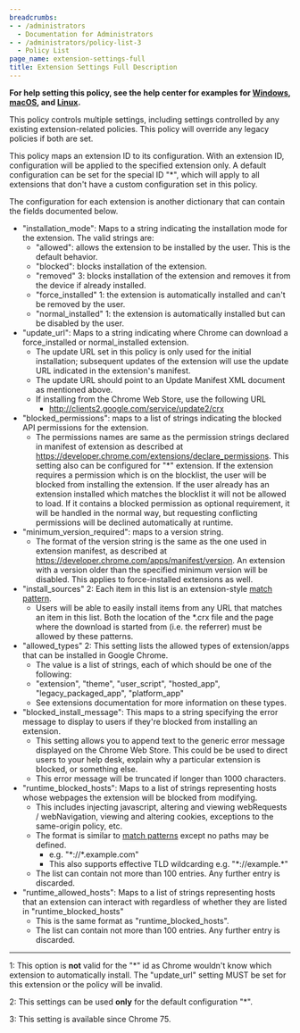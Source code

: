 ```yaml
---
breadcrumbs:
- - /administrators
  - Documentation for Administrators
- - /administrators/policy-list-3
  - Policy List
page_name: extension-settings-full
title: Extension Settings Full Description
---
```


**For help setting this policy, see the help center for examples for
[Windows](https://support.google.com/chrome/a/answer/7532015?hl=en&ref_topic=7517516),
[macOS](https://support.google.com/chrome/a/answer/7517624?hl=en&ref_topic=7517516),
and
[Linux](https://support.google.com/chrome/a/answer/7517525?hl=en&ref_topic=7517516).**

This policy controls multiple settings, including settings controlled by any
existing extension-related policies. This policy will override any legacy
policies if both are set.

This policy maps an extension ID to its configuration. With an extension ID,
configuration will be applied to the specified extension only. A default
configuration can be set for the special ID "\*", which will apply to all
extensions that don't have a custom configuration set in this policy.

The configuration for each extension is another dictionary that can contain the
fields documented below.

*   "installation_mode": Maps to a string indicating the installation
            mode for the extension. The valid strings are:
    *   "allowed": allows the extension to be installed by the user.
                This is the default behavior.
    *   "blocked": blocks installation of the extension.
    *   "removed" 3: blocks installation of the extension and removes it
                from the device if already installed.
    *   "force_installed" 1: the extension is automatically installed
                and can't be removed by the user.
    *   "normal_installed" 1: the extension is automatically installed
                but can be disabled by the user.
*   "update_url": Maps to a string indicating where Chrome can download
            a force_installed or normal_installed extension.
    *   The update URL set in this policy is only used for the initial
                installation; subsequent updates of the extension will use the
                update URL indicated in the extension's manifest.
    *   The update URL should point to an Update Manifest XML document
                as mentioned above.
    *   If installing from the Chrome Web Store, use the following URL
        *   http://clients2.google.com/service/update2/crx
*   "blocked_permissions": maps to a list of strings indicating the
            blocked API permissions for the extension.
    *   The permissions names are same as the permission strings
                declared in manifest of extension as described at
                <https://developer.chrome.com/extensions/declare_permissions>.
                This setting also can be configured for "\*" extension. If the
                extension requires a permission which is on the blocklist, the
                user will be blocked from installing the extension. If the user
                already has an extension installed which matches the blocklist
                it will not be allowed to load. If it contains a blocked
                permission as optional requirement, it will be handled in the
                normal way, but requesting conflicting permissions will be
                declined automatically at runtime.
*   "minimum_version_required": maps to a version string.
    *   The format of the version string is the same as the one used in
                extension manifest, as described at
                <https://developer.chrome.com/apps/manifest/version>. An
                extension with a version older than the specified minimum
                version will be disabled. This applies to force-installed
                extensions as well.
*   "install_sources" 2: Each item in this list is an extension-style
            [match
            pattern](https://developer.chrome.com/extensions/match_patterns).
    *   Users will be able to easily install items from any URL that
                matches an item in this list. Both the location of the \*.crx
                file and the page where the download is started from (i.e. the
                referrer) must be allowed by these patterns.
*   "allowed_types" 2: This setting lists the allowed types of
            extension/apps that can be installed in Google Chrome.
    *   The value is a list of strings, each of which should be one of
                the following:
    *   "extension", "theme", "user_script", "hosted_app",
                "legacy_packaged_app", "platform_app"
    *   See extensions documentation for more information on these
                types.
*   "blocked_install_message": This maps to a string specifying the
            error message to display to users if they're blocked from installing
            an extension.
    *   This setting allows you to append text to the generic error
                message displayed on the Chrome Web Store. This could be be used
                to direct users to your help desk, explain why a particular
                extension is blocked, or something else.
    *   This error message will be truncated if longer than 1000
                characters.
*   "runtime_blocked_hosts": Maps to a list of strings representing
            hosts whose webpages the extension will be blocked from modifying.
    *   This includes injecting javascript, altering and viewing
                webRequests / webNavigation, viewing and altering cookies,
                exceptions to the same-origin policy, etc.
    *   The format is similar to [match
                patterns](https://developer.chrome.com/extensions/match_patterns)
                except no paths may be defined.
        *   e.g. "\*://\*.example.com"
        *   This also supports effective TLD wildcarding e.g.
                    "\*://example.\*"
    *   The list can contain not more than 100 entries. Any further
                entry is discarded.
*   "runtime_allowed_hosts": Maps to a list of strings representing
            hosts that an extension can interact with regardless of whether they
            are listed in "runtime_blocked_hosts"
    *   This is the same format as "runtime_blocked_hosts".
    *   The list can contain not more than 100 entries. Any further
                entry is discarded.

____________________________________________________________________________

1: This option is **not** valid for the "\*" id as Chrome wouldn't know which
extension to automatically install. The "update_url" setting MUST be set for
this extension or the policy will be invalid.

2: This settings can be used **only** for the default configuration "\*".

3: This setting is available since Chrome 75.
